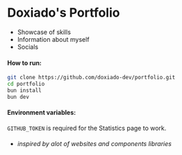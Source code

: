# Doxiado's Portfolio
* Showcase of skills
* Information about myself
* Socials

#### How to run:

```bash
git clone https://github.com/doxiado-dev/portfolio.git
cd portfolio
bun install
bun dev
```

#### Environment variables:
`GITHUB_TOKEN` is required for the Statistics page to work.

* <h6>inspired by alot of websites and components libraries</h6>
